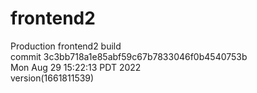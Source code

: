 # frontend2  
Production frontend2 build  
commit 3c3bb718a1e85abf59c67b7833046f0b4540753b  
Mon Aug 29 15:22:13 PDT 2022  
version(1661811539)  
